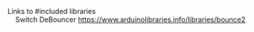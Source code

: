 Links to #included libraries  
&nbsp; &nbsp; Switch DeBouncer https://www.arduinolibraries.info/libraries/bounce2
